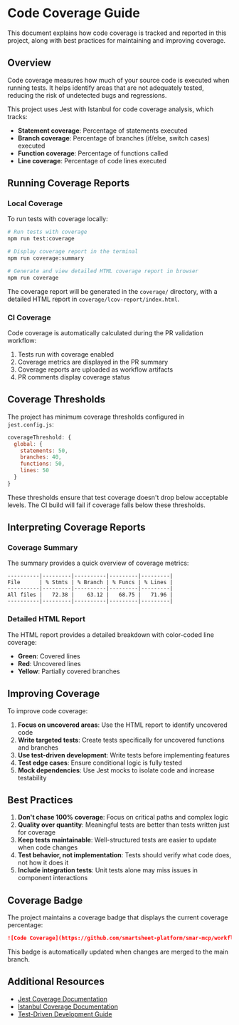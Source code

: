 # Code Coverage Guide

This document explains how code coverage is tracked and reported in this project, along with best practices for maintaining and improving coverage.

## Overview

Code coverage measures how much of your source code is executed when running tests. It helps identify areas that are not adequately tested, reducing the risk of undetected bugs and regressions.

This project uses Jest with Istanbul for code coverage analysis, which tracks:

- **Statement coverage**: Percentage of statements executed
- **Branch coverage**: Percentage of branches (if/else, switch cases) executed
- **Function coverage**: Percentage of functions called
- **Line coverage**: Percentage of code lines executed

## Running Coverage Reports

### Local Coverage

To run tests with coverage locally:

```bash
# Run tests with coverage
npm run test:coverage

# Display coverage report in the terminal
npm run coverage:summary

# Generate and view detailed HTML coverage report in browser
npm run coverage
```

The coverage report will be generated in the `coverage/` directory, with a detailed HTML report in `coverage/lcov-report/index.html`.

### CI Coverage

Code coverage is automatically calculated during the PR validation workflow:

1. Tests run with coverage enabled
2. Coverage metrics are displayed in the PR summary
3. Coverage reports are uploaded as workflow artifacts
4. PR comments display coverage status

## Coverage Thresholds

The project has minimum coverage thresholds configured in `jest.config.js`:

```javascript
coverageThreshold: {
  global: {
    statements: 50,
    branches: 40,
    functions: 50,
    lines: 50
  }
}
```

These thresholds ensure that test coverage doesn't drop below acceptable levels. The CI build will fail if coverage falls below these thresholds.

## Interpreting Coverage Reports

### Coverage Summary

The summary provides a quick overview of coverage metrics:

```
----------|---------|----------|---------|---------|
File      | % Stmts | % Branch | % Funcs | % Lines |
----------|---------|----------|---------|---------|
All files |   72.38 |    63.12 |   68.75 |   71.96 |
----------|---------|----------|---------|---------|
```

### Detailed HTML Report

The HTML report provides a detailed breakdown with color-coded line coverage:
- **Green**: Covered lines
- **Red**: Uncovered lines
- **Yellow**: Partially covered branches

## Improving Coverage

To improve code coverage:

1. **Focus on uncovered areas**: Use the HTML report to identify uncovered code
2. **Write targeted tests**: Create tests specifically for uncovered functions and branches
3. **Use test-driven development**: Write tests before implementing features
4. **Test edge cases**: Ensure conditional logic is fully tested
5. **Mock dependencies**: Use Jest mocks to isolate code and increase testability

## Best Practices

1. **Don't chase 100% coverage**: Focus on critical paths and complex logic
2. **Quality over quantity**: Meaningful tests are better than tests written just for coverage
3. **Keep tests maintainable**: Well-structured tests are easier to update when code changes
4. **Test behavior, not implementation**: Tests should verify what code does, not how it does it
5. **Include integration tests**: Unit tests alone may miss issues in component interactions

## Coverage Badge

The project maintains a coverage badge that displays the current coverage percentage:

```markdown
![Code Coverage](https://github.com/smartsheet-platform/smar-mcp/workflows/.github/badges/coverage.svg)
```

This badge is automatically updated when changes are merged to the main branch.

## Additional Resources

- [Jest Coverage Documentation](https://jestjs.io/docs/configuration#collectcoveragefrom-array)
- [Istanbul Coverage Documentation](https://github.com/istanbuljs/nyc)
- [Test-Driven Development Guide](https://www.agilealliance.org/glossary/tdd)